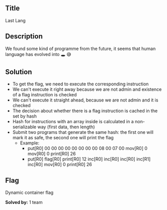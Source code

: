 ## Title
Last Lang

## Description
We found some kind of programme from the future, it seems that human language has evolved into 🕳 😅

## Solution
- To get the flag, we need to execute the corresponding instruction
- We can't execute it right away because we are not admin and existence of a flag instruction is checked
- We can't execute it straight ahead, because we are not admin and it is checked
- The decision about whether there is a flag instruction is cached in the set by hash
- Hash for instructions with an array inside is calculated in a non-serializable way (first data, then length)
- Submit two programs that generate the same hash: the first one will mark it as safe, the second one will print the flag
    - Example:
        - put[R0] 00 00 00 00 00 00 00 00 08 00 07 00 mov[R0] 0 mov[R0] 0 print[R0] 26
        - put[R0] flag[R0] print[R0] 12 inc[R0] inc[R0] inc[R0] inc[R1] inc[R0] mov[R0] 0 print[R0] 26

## Flag
Dynamic container flag

**Solved by:** 1 team